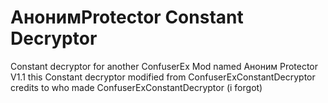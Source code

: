 # АнонимProtector Constant Decryptor
Constant decryptor for another ConfuserEx Mod named Аноним Protector V1.1
this Constant decryptor modified from ConfuserExConstantDecryptor
credits to who made ConfuserExConstantDecryptor (i forgot) 
